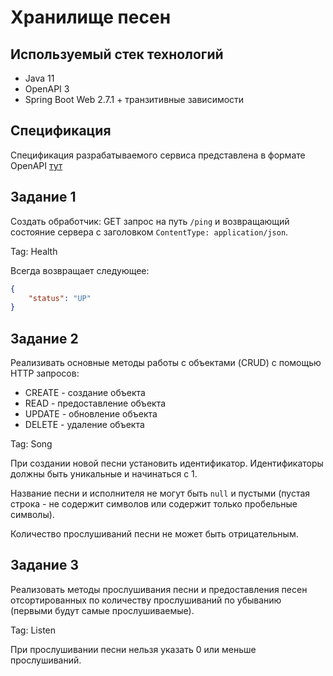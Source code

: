 # Хранилище песен

## Используемый стек технологий

- Java 11
- OpenAPI 3
- Spring Boot Web 2.7.1 +  транзитивные зависимости

## Спецификация

Спецификация разрабатываемого сервиса представлена в формате OpenAPI [тут](1_1_rest_stateful.yaml)

## Задание 1

Создать обработчик: GET запрос на путь `/ping` и возвращающий
состояние сервера с заголовком `ContentType: application/json`.

Tag: Health

Всегда возвращает следующее:

```json
{
    "status": "UP"
}
```

## Задание 2

Реализивать основные методы работы с объектами (CRUD) с помощью HTTP запросов:

- CREATE - создание объекта
- READ - предоставление объекта
- UPDATE - обновление объекта
- DELETE - удаление объекта

Tag: Song

При создании новой песни установить идентификатор.
Идентификаторы должны быть уникальные и начинаться с 1.

Название песни и исполнителя не могут быть `null` и пустыми 
(пустая строка - не содержит символов или содержит только пробельные символы).

Количество прослушиваний песни не может быть отрицательным.

## Задание 3

Реализовать методы прослушивания песни и предоставления песен отсортированных 
по количеству прослушиваний по убыванию (первыми будут самые прослушиваемые).

Tag: Listen

При прослушивании песни нельзя указать 0 или меньше прослушиваний.
